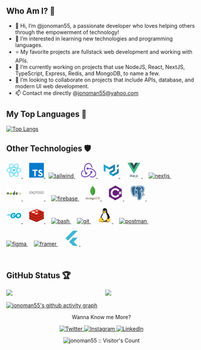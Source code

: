 ## Who Am I? 🤠

- 👋 Hi, I’m @jonoman55, a passionate developer who loves helping others through the empowerment of technology!
- 👀 I’m interested in learning new technologies and programming languages. 
- ⭐ My favorite projects are fullstack web development and working with APIs.
- 🌱 I’m currently working on projects that use NodeJS, React, NextJS, TypeScript, Express, Redis, and MongoDB, to name a few. 
- 💞️ I’m looking to collaborate on projects that include APIs, database, and modern UI web development.
- 📫 Contact me directly @<a href="mailto:jonoman55@yahoo.com">jonoman55@yahoo.com</a>

## My Top Languages 🌟

[![Top Langs](https://github-readme-stats.vercel.app/api/top-langs/?username=jonoman55&theme=react)](https://github.com/jonoman55/github-readme-stats)
<br />

## Other Technologies 🛡

<p align="left">
    <a href="https://reactjs.org/" target="_blank" rel="noreferrer"> 
        <img src="https://raw.githubusercontent.com/devicons/devicon/1119b9f84c0290e0f0b38982099a2bd027a48bf1/icons/react/react-original.svg" alt="reactnative" width="40" height="40" /> 
    </a> &nbsp; &nbsp;
    <a href="https://www.typescriptlang.org/" target="_blank" rel="noreferrer"> 
        <img src="https://raw.githubusercontent.com/devicons/devicon/master/icons/typescript/typescript-original.svg" alt="typescript" width="40" height="40" /> 
    </a> &nbsp;
    <a href="https://tailwindcss.com/" target="_blank" rel="noreferrer"> 
        <img src="https://www.vectorlogo.zone/logos/tailwindcss/tailwindcss-icon.svg" alt="tailwind" width="40" height="40" /> 
    </a> &nbsp; &nbsp;
    <a href="https://redux.js.org" target="_blank" rel="noreferrer"> 
        <img src="https://raw.githubusercontent.com/devicons/devicon/master/icons/redux/redux-original.svg" alt="redux" width="40" height="40" /> 
    </a> &nbsp; &nbsp;
    <a href="https://mui.com/" target="_blank" rel="noreferrer"> 
        <img src="https://github.com/devicons/devicon/blob/master/icons/materialui/materialui-original.svg" alt="mui" width="40" height="40" /> 
    </a> &nbsp; &nbsp;
    <a href="https://vuejs.org/" target="_blank" rel="noreferrer"> 
        <img src="https://raw.githubusercontent.com/devicons/devicon/master/icons/vuejs/vuejs-original-wordmark.svg" alt="vuejs" width="40" height="40" /> 
    </a> &nbsp; &nbsp;
    <a href="https://nextjs.org/" target="_blank" rel="noreferrer"> 
        <img src="https://cdn.worldvectorlogo.com/logos/nextjs-2.svg" alt="nextjs" width="40" height="40" /> 
    </a> &nbsp; &nbsp;
    <br />
    <br />
    <a href="https://nodejs.org" target="_blank" rel="noreferrer"> 
        <img src="https://raw.githubusercontent.com/devicons/devicon/master/icons/nodejs/nodejs-original-wordmark.svg" alt="nodejs" width="40" height="40" /> 
    </a> &nbsp; &nbsp;
    <a href="https://expressjs.com" target="_blank" rel="noreferrer"> 
        <img src="https://raw.githubusercontent.com/devicons/devicon/master/icons/express/express-original-wordmark.svg" alt="express" width="40" height="40" /> 
    </a> &nbsp; &nbsp;
    <a href="https://firebase.google.com/" target="_blank" rel="noreferrer"> 
        <img src="https://www.vectorlogo.zone/logos/firebase/firebase-icon.svg" alt="firebase" width="40" height="40" /> 
    </a> &nbsp; &nbsp;
    <a href="https://www.mongodb.com/" target="_blank" rel="noreferrer"> 
        <img src="https://raw.githubusercontent.com/devicons/devicon/master/icons/mongodb/mongodb-original-wordmark.svg" alt="mongodb" width="40" height="40" /> 
    </a> &nbsp; &nbsp;
    <a href="https://dotnet.microsoft.com/en-us/languages/csharp" target="_blank" rel="noreferrer"> 
        <img src="https://raw.githubusercontent.com/devicons/devicon/1119b9f84c0290e0f0b38982099a2bd027a48bf1/icons/csharp/csharp-plain.svg" alt="csharp" width="40" height="40" /> 
    </a> &nbsp; &nbsp;
    <a href="https://www.postgresql.org" target="_blank" rel="noreferrer"> 
        <img src="https://raw.githubusercontent.com/devicons/devicon/1119b9f84c0290e0f0b38982099a2bd027a48bf1/icons/postgresql/postgresql-plain.svg" alt="postgressql" width="40" height="40" /> 
    </a> &nbsp; &nbsp;
    <br />
    <br />
    <a href="https://go.dev/" target="_blank" rel="noreferrer"> 
        <img src="https://raw.githubusercontent.com/devicons/devicon/1119b9f84c0290e0f0b38982099a2bd027a48bf1/icons/go/go-original-wordmark.svg" alt="golang" width="40" height="40" /> 
    </a> &nbsp; &nbsp;
    <a href="https://redis.io/" target="_blank" rel="noreferrer"> 
        <img src="https://raw.githubusercontent.com/devicons/devicon/1119b9f84c0290e0f0b38982099a2bd027a48bf1/icons/redis/redis-original.svg" alt="redis" width="40" height="40" /> 
    </a> &nbsp; &nbsp;
    <a href="https://www.gnu.org/software/bash/" target="_blank" rel="noreferrer"> 
        <img src="https://www.vectorlogo.zone/logos/gnu_bash/gnu_bash-icon.svg" alt="bash" width="40" height="40" /> 
    </a> &nbsp; &nbsp;
    <a href="https://git-scm.com/" target="_blank" rel="noreferrer"> 
        <img src="https://www.vectorlogo.zone/logos/git-scm/git-scm-icon.svg" alt="git" width="40" height="40" /> 
    </a> &nbsp; &nbsp;
    <a href="https://www.linux.org/" target="_blank" rel="noreferrer"> 
        <img src="https://raw.githubusercontent.com/devicons/devicon/master/icons/linux/linux-original.svg" alt="linux" width="40" height="40" /> 
    </a> &nbsp; &nbsp;
    <a href="https://postman.com" target="_blank" rel="noreferrer"> 
        <img src="https://www.vectorlogo.zone/logos/getpostman/getpostman-icon.svg" alt="postman" width="40" height="40" /> 
    </a> &nbsp; &nbsp;
    <br />
    <br />
    <a href="https://www.figma.com/" target="_blank" rel="noreferrer"> 
        <img src="https://www.vectorlogo.zone/logos/figma/figma-icon.svg" alt="figma" width="40" height="40" /> 
    </a> &nbsp; &nbsp;
    <a href="https://www.framer.com/" target="_blank" rel="noreferrer"> 
        <img src="https://www.vectorlogo.zone/logos/framer/framer-icon.svg" alt="framer" width="40" height="40" /> 
    </a> &nbsp; &nbsp;
    <a href="https://flutter.dev/" target="_blank" rel="noreferrer"> 
        <img src="https://raw.githubusercontent.com/devicons/devicon/1119b9f84c0290e0f0b38982099a2bd027a48bf1/icons/flutter/flutter-plain.svg" alt="flutter" width="40" height="40" /> 
    </a> &nbsp; &nbsp;
</p>

<br>
 
## GitHub Status 🏆

<img src="https://github-readme-stats.vercel.app/api?username=jonoman55&count_private=true&show_icons=true&hide_border=true&theme=react" width="48%" align="right" />
<img src="https://github-readme-streak-stats.herokuapp.com/?user=jonoman55&theme=react" width="48%" />
<br />

[![jonoman55's github activity graph](https://github-readme-activity-graph.cyclic.app/graph?username=jonoman55&theme=react-dark)](https://github.com/jonoman55/github-readme-activity-graph)
<br />

<p align="center">Wanna Know me More?</p>

<p align="center">
    <a href="https://twitter.com/johnch1p" target="_blank">
        <img src="https://img.shields.io/badge/-Twitter-%231DA1F2" alt="Twitter" />
    </a> 
    <a href="https://www.instagram.com/johnch1p" target="_blank">
        <img src="https://img.shields.io/badge/-Instagram-%23eb13a5" alt="Instagram" />
    </a>  
    <a href="https://www.linkedin.com/in/john-chiappetta-ab4091143/" target="_blank">
        <img src="https://img.shields.io/badge/-LinkedIn-%233781da" alt="LinkedIn"/>
    </a>
</p>

<p align="center">
    <img src="https://visitor-badge.laobi.icu/badge?page_id=jonoman55.jonoman55" alt="jonoman55 :: Visitor's Count" />
</p>

<!---
jonoman55/jonoman55 is a ✨ special ✨ repository because its `README.md` (this file) appears on your GitHub profile.
You can click the Preview link to take a look at your changes.
--->
